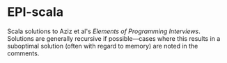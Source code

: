 # EPI-scala
Scala solutions to Aziz et al's *Elements of Programming Interviews*. Solutions are generally recursive if possible—cases where this results in a suboptimal solution (often with regard to memory) are noted in the comments.
